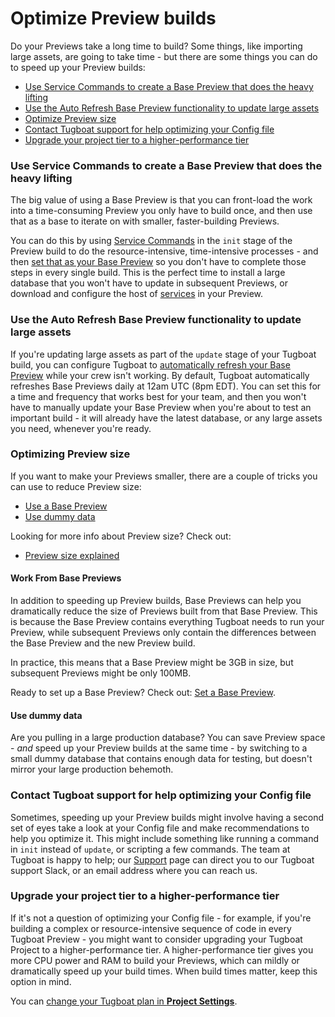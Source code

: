 # Optimize Preview builds

Do your Previews take a long time to build? Some things, like importing large
assets, are going to take time - but there are some things you can do to speed
up your Preview builds:

- [Use Service Commands to create a Base Preview that does the heavy lifting](#use-service-commands-to-create-a-base-preview-that-does-the-heavy-lifting)
- [Use the Auto Refresh Base Preview functionality to update large assets](#use-the-auto-refresh-base-preview-functionality-to-update-large-assets)
- [Optimize Preview size](#optimizing-preview-size)
- [Contact Tugboat support for help optimizing your Config file](#contact-tugboat-support-for-help-optimizing-your-config-file)
- [Upgrade your project tier to a higher-performance tier](#upgrade-your-project-tier-to-a-higher-performance-tier)

### Use Service Commands to create a Base Preview that does the heavy lifting

The big value of using a Base Preview is that you can front-load the work into a
time-consuming Preview you only have to build once, and then use that as a base
to iterate on with smaller, faster-building Previews.

You can do this by using
[Service Commands](../../setting-up-services/index.md#service-commands) in the
`init` stage of the Preview build to do the resource-intensive, time-intensive
processes - and then [set that as your Base Preview](#set-a-base-preview) so you
don't have to complete those steps in every single build. This is the perfect
time to install a large database that you won't have to update in subsequent
Previews, or download and configure the host of
[services](../../setting-up-services/index.md#services-in-the-context-of-tugboat)
in your Preview.

### Use the Auto Refresh Base Preview functionality to update large assets

If you're updating large assets as part of the `update` stage of your Tugboat
build, you can configure Tugboat to
[automatically refresh your Base Preview](#keeping-base-previews-updated) while
your crew isn't working. By default, Tugboat automatically refreshes Base
Previews daily at 12am UTC (8pm EDT). You can set this for a time and frequency
that works best for your team, and then you won't have to manually update your
Base Preview when you're about to test an important build - it will already have
the latest database, or any large assets you need, whenever you're ready.

### Optimizing Preview size

If you want to make your Previews smaller, there are a couple of tricks you can
use to reduce Preview size:

- [Use a Base Preview](#work-from-base-previews)
- [Use dummy data](#use-dummy-data)

Looking for more info about Preview size? Check out:

- [Preview size explained](#preview-size-explained)

#### Work From Base Previews

In addition to speeding up Preview builds, Base Previews can help you
dramatically reduce the size of Previews built from that Base Preview. This is
because the Base Preview contains everything Tugboat needs to run your Preview,
while subsequent Previews only contain the differences between the Base Preview
and the new Preview build.

In practice, this means that a Base Preview might be 3GB in size, but subsequent
Previews might be only 100MB.

Ready to set up a Base Preview? Check out:
[Set a Base Preview](#set-a-base-preview).

#### Use dummy data

Are you pulling in a large production database? You can save Preview space -
_and_ speed up your Preview builds at the same time - by switching to a small
dummy database that contains enough data for testing, but doesn't mirror your
large production behemoth.

### Contact Tugboat support for help optimizing your Config file

Sometimes, speeding up your Preview builds might involve having a second set of
eyes take a look at your Config file and make recommendations to help you
optimize it. This might include something like running a command in `init`
instead of `update`, or scripting a few commands. The team at Tugboat is happy
to help; our [Support](../../support/index.md) page can direct you to our
Tugboat support Slack, or an email address where you can reach us.

### Upgrade your project tier to a higher-performance tier

If it's not a question of optimizing your Config file - for example, if you're
building a complex or resource-intensive sequence of code in every Tugboat
Preview - you might want to consider upgrading your Tugboat Project to a
higher-performance tier. A higher-performance tier gives you more CPU power and
RAM to build your Previews, which can mildly or dramatically speed up your build
times. When build times matter, keep this option in mind.

You can
[change your Tugboat plan in **Project Settings**](../../tugboat-billing/index.md#change-your-tugboat-plan).
